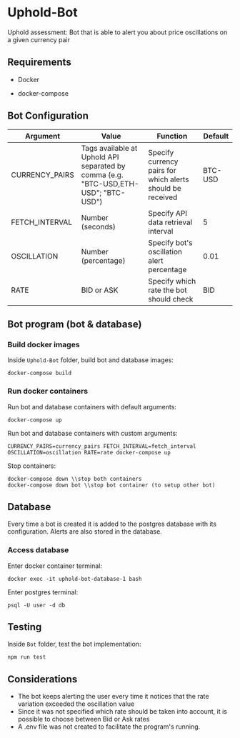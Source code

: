# Uphold-Bot
Uphold assessment: Bot that is able to alert you about price oscillations on a given currency pair

## Requirements

- Docker 

- docker-compose 

## Bot Configuration

| Argument |  Value | Function | Default
|---|---|---|---|
| CURRENCY_PAIRS  | Tags available at Uphold API separated by comma (e.g. "BTC-USD,ETH-USD"; "BTC-USD") |  Specify currency pairs for which alerts should be received | BTC-USD |
| FETCH_INTERVAL  | Number (seconds) |  Specify API data retrieval interval | 5 |
| OSCILLATION  | Number (percentage) | Specify bot's oscillation alert percentage | 0.01 |
| RATE | BID or ASK |  Specify which rate the bot should check | BID |

## Bot program (bot & database)

### Build docker images

Inside ``Uphold-Bot`` folder, build bot and database images:

```
docker-compose build
```

### Run docker containers

Run bot and database containers with default arguments:

```
docker-compose up
```

Run bot and database containers with custom arguments:

```
CURRENCY_PAIRS=currency_pairs FETCH_INTERVAL=fetch_interval OSCILLATION=oscillation RATE=rate docker-compose up
```

Stop containers:

```
docker-compose down \\stop both containers
docker-compose down bot \\stop bot container (to setup other bot)
```

## Database

Every time a bot is created it is added to the postgres database with its configuration. Alerts are also stored in the database.

### Access database

Enter docker container terminal:

```
docker exec -it uphold-bot-database-1 bash
```

Enter postgres terminal:

```
psql -U user -d db
```

## Testing

Inside ``Bot`` folder, test the bot implementation:

```
npm run test
```

## Considerations

- The bot keeps alerting the user every time it notices that the rate variation exceeded the oscillation value
- Since it was not specified which rate should be taken into account, it is possible to choose between Bid or Ask rates
- A .env file was not created to facilitate the program's running.